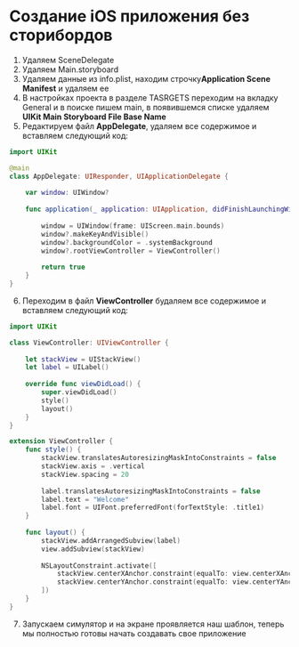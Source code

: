# Создание iOS приложения без сторибордов
1. Удаляем SceneDelegate
2. Удаляем Main.storyboard
3. Удаляем данные из info.plist, находим строчку**Application Scene Manifest** и удаляем ее
4. В настройках проекта в разделе TASRGETS переходим на вкладку General и в поиске пишем main, в появившемся списке удаляем **UIKit Main Storyboard File Base Name**
5. Редактируем файл **AppDelegate**, удаляем все содержимое и вставляем следующий код:
```swift
import UIKit

@main
class AppDelegate: UIResponder, UIApplicationDelegate {
    
    var window: UIWindow?
    
    func application(_ application: UIApplication, didFinishLaunchingWithOptions launchOptions: [UIApplication.LaunchOptionsKey: Any]?) -> Bool {
        
        window = UIWindow(frame: UIScreen.main.bounds)
        window?.makeKeyAndVisible()
        window?.backgroundColor = .systemBackground
        window?.rootViewController = ViewController()
        
        return true
    }
}
```
6. Переходим в файл **ViewController** будаляем все содержимое и вставляем следующий код:
```swift
import UIKit

class ViewController: UIViewController {
    
    let stackView = UIStackView()
    let label = UILabel()
    
    override func viewDidLoad() {
        super.viewDidLoad()
        style()
        layout()
    }
}

extension ViewController {
    func style() {
        stackView.translatesAutoresizingMaskIntoConstraints = false
        stackView.axis = .vertical
        stackView.spacing = 20
        
        label.translatesAutoresizingMaskIntoConstraints = false
        label.text = "Welcome"
        label.font = UIFont.preferredFont(forTextStyle: .title1)
    }
    
    func layout() {
        stackView.addArrangedSubview(label)
        view.addSubview(stackView)
        
        NSLayoutConstraint.activate([
            stackView.centerXAnchor.constraint(equalTo: view.centerXAnchor),
            stackView.centerYAnchor.constraint(equalTo: view.centerYAnchor)
        ])
    }
}
```

7. Запускаем симулятор и на экране проявляется наш шаблон, теперь мы полностью готовы начать создавать свое приложение